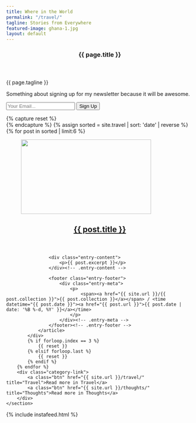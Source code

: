```yaml
---
title: Where in the World
permalink: "/travel/"
tagline: Stories from Everywhere
featured-image: ghana-1.jpg
layout: default
---
```


<section class="featured-post container">
    <div class="row">
        <article class="col-md-6">
            <header class="col-md-12">
                <h1 class="page-title"><span>{{ page.title }}</span></h1>
            </header>
            <footer class="post-meta col-md-12">
                <p>{{ page.tagline }}</p>
            </footer>
        </article>
        <aside class="email-signup col-md-4 col-md-offset-2">
            <p>Something about signing up for my newsletter because it will be awesome.</p>
            <form action="" method="post" class="signup-form">
                <input type="email" name="Email" placeholder="Your Email..." id="">
                <input type="hidden" name="location" id="location" value="home">
                <div style="position:absolute; left: -5000px;" aria-hidden="true">
                    <input type="text" name="" tabindex="">
                </div>
                <button type="submit" name="subsribe" id="">Sign Up</button>
            </form>
        </aside>
    </div>
</section>
<style>.featured-header:before {background-image: url('{{ site.dropbox}}/photos/{{ page.featured-image }}');}</style>
</header>
<main class="container" id="" role="main">
    <section class="row" id="posts-row">
        {% capture reset %}<div class="reset"></div>{% endcapture %}
        {% assign sorted = site.travel | sort: 'date' | reverse %}
        {% for post in sorted | limit:6 %}
            <div class="col-md-4">
                <article id="" class="">
                    <figure class="entry-image">
                        <a href="{{ post.url }}">
                            <img src="{{ site.dropbox }}/photos/{{ post.featured-image }}" class="img-responsive size-posts-thumb" width="350px" height="200px">
                        </a>
                    </figure>
                    <header class="entry-header">
                        <h2 class="entry-title">
                            <a href="{{ post.url }}" rel="bookmark">{{ post.title }}</a>
                        </h2>
                    </header><!-- .entry-header -->

                    <div class="entry-content">
                        <p>{{ post.excerpt }}</p>
                    </div><!-- .entry-content -->

                    <footer class="entry-footer">
                        <div class="entry-meta">
                            <p>
                                <span><a href="{{ site.url }}/{{ post.collection }}">{{ post.collection }}</a></span> / <time datetime="{{ post.date }}"><a href="{{ post.url }}">{{ post.date | date: '%B %-d, %Y' }}</a></time>
                            </p>
                        </div><!-- .entry-meta -->
                    </footer><!-- .entry-footer -->
                </article>
            </div>
            {% if forloop.index == 3 %}
                {{ reset }}
            {% elsif forloop.last %}
                {{ reset }}
            {% endif %}
        {% endfor %}
        <div class="category-link">
            <a class="btn" href="{{ site.url }}/travel/" title="Travel">Read more in Travel</a>
            <a class="btn" href="{{ site.url }}/thoughts/" title="Thoughts">Read more in Thoughts</a>
        </div>
    </section>
</main>
<section class="instagram">
    {% include instafeed.html %}
</section>